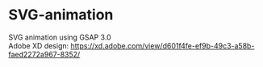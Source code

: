 # SVG-animation
SVG animation using GSAP 3.0 <br>
Adobe XD design: https://xd.adobe.com/view/d601f4fe-ef9b-49c3-a58b-faed2272a967-8352/
